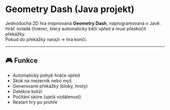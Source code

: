 # Geometry Dash (Java projekt)

Jednoduchá 2D hra inspirovaná **Geometry Dash**, naprogramovaná v Javě.  
Hráč ovládá čtverec, který automaticky běží vpřed a musí přeskočit překážky.  
Pokud do překážky narazí → hra končí.

---

## 🎮 Funkce
- Automatický pohyb hráče vpřed
- Skok na mezerník nebo myš
- Generované překážky (bloky, hroty)
- Detekce kolizí
- Počítání skóre (ujetá vzdálenost)
- Restart hry po prohře
